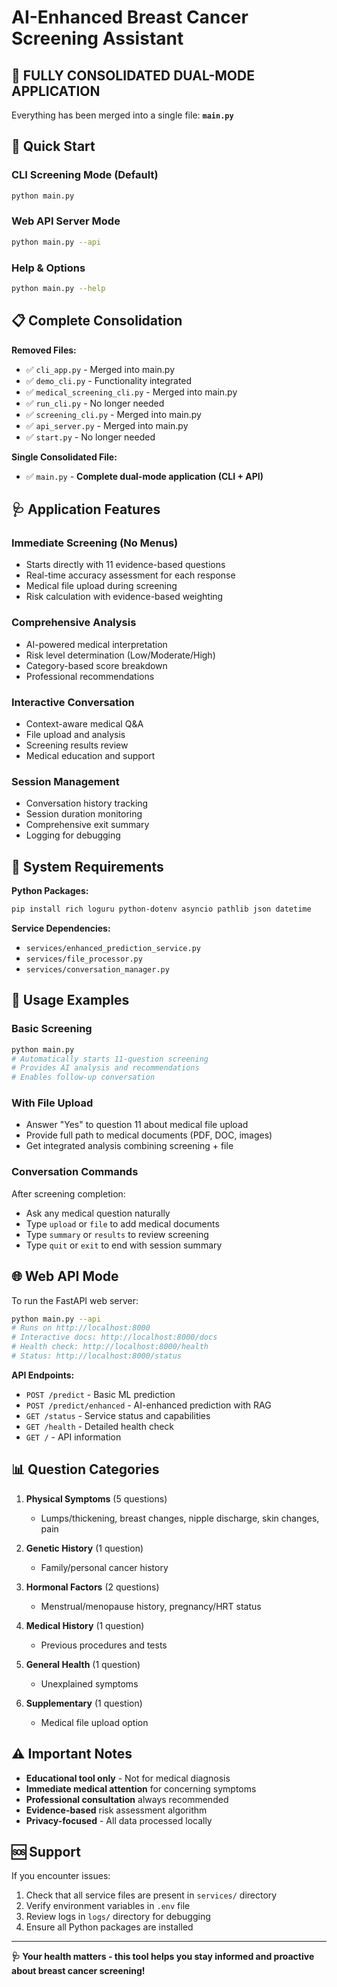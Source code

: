 # AI-Enhanced Breast Cancer Screening Assistant

## 🎯 **FULLY CONSOLIDATED DUAL-MODE APPLICATION**

Everything has been merged into a single file: **`main.py`**

## 🚀 **Quick Start**

### **CLI Screening Mode (Default)**
```bash
python main.py
```

### **Web API Server Mode**
```bash
python main.py --api
```

### **Help & Options**
```bash
python main.py --help
```

## 📋 **Complete Consolidation**

**Removed Files:**
- ✅ `cli_app.py` - Merged into main.py
- ✅ `demo_cli.py` - Functionality integrated  
- ✅ `medical_screening_cli.py` - Merged into main.py
- ✅ `run_cli.py` - No longer needed
- ✅ `screening_cli.py` - Merged into main.py
- ✅ `api_server.py` - Merged into main.py
- ✅ `start.py` - No longer needed

**Single Consolidated File:**
- ✅ `main.py` - **Complete dual-mode application (CLI + API)**

## 🩺 **Application Features**

### **Immediate Screening (No Menus)**
- Starts directly with 11 evidence-based questions
- Real-time accuracy assessment for each response
- Medical file upload during screening
- Risk calculation with evidence-based weighting

### **Comprehensive Analysis**
- AI-powered medical interpretation
- Risk level determination (Low/Moderate/High)
- Category-based score breakdown
- Professional recommendations

### **Interactive Conversation**
- Context-aware medical Q&A
- File upload and analysis
- Screening results review
- Medical education and support

### **Session Management**
- Conversation history tracking
- Session duration monitoring
- Comprehensive exit summary
- Logging for debugging

## 🔧 **System Requirements**

**Python Packages:**
```bash
pip install rich loguru python-dotenv asyncio pathlib json datetime
```

**Service Dependencies:**
- `services/enhanced_prediction_service.py`
- `services/file_processor.py`
- `services/conversation_manager.py`

## 🎯 **Usage Examples**

### **Basic Screening**
```bash
python main.py
# Automatically starts 11-question screening
# Provides AI analysis and recommendations
# Enables follow-up conversation
```

### **With File Upload**
- Answer "Yes" to question 11 about medical file upload
- Provide full path to medical documents (PDF, DOC, images)
- Get integrated analysis combining screening + file

### **Conversation Commands**
After screening completion:
- Ask any medical question naturally
- Type `upload` or `file` to add medical documents
- Type `summary` or `results` to review screening
- Type `quit` or `exit` to end with session summary

## 🌐 **Web API Mode**

To run the FastAPI web server:
```bash
python main.py --api
# Runs on http://localhost:8000
# Interactive docs: http://localhost:8000/docs
# Health check: http://localhost:8000/health
# Status: http://localhost:8000/status
```

**API Endpoints:**
- `POST /predict` - Basic ML prediction
- `POST /predict/enhanced` - AI-enhanced prediction with RAG
- `GET /status` - Service status and capabilities
- `GET /health` - Detailed health check
- `GET /` - API information

## 📊 **Question Categories**

1. **Physical Symptoms** (5 questions)
   - Lumps/thickening, breast changes, nipple discharge, skin changes, pain

2. **Genetic History** (1 question)  
   - Family/personal cancer history

3. **Hormonal Factors** (2 questions)
   - Menstrual/menopause history, pregnancy/HRT status

4. **Medical History** (1 question)
   - Previous procedures and tests

5. **General Health** (1 question)
   - Unexplained symptoms

6. **Supplementary** (1 question)
   - Medical file upload option

## ⚠️ **Important Notes**

- **Educational tool only** - Not for medical diagnosis
- **Immediate medical attention** for concerning symptoms
- **Professional consultation** always recommended
- **Evidence-based** risk assessment algorithm
- **Privacy-focused** - All data processed locally

## 🆘 **Support**

If you encounter issues:
1. Check that all service files are present in `services/` directory
2. Verify environment variables in `.env` file
3. Review logs in `logs/` directory for debugging
4. Ensure all Python packages are installed

---

**🩺 Your health matters - this tool helps you stay informed and proactive about breast cancer screening!**
